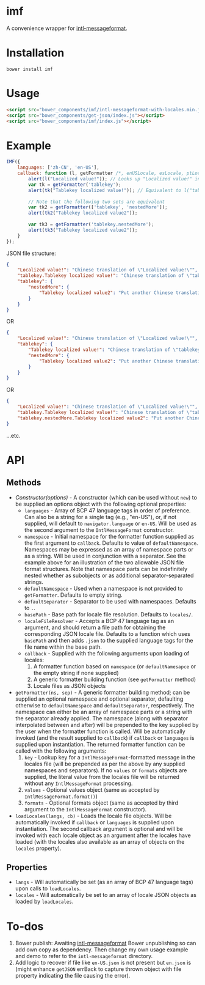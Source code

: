 # imf

A convenience wrapper for [intl-messageformat](https://github.com/yahoo/intl-messageformat).

# Installation

`bower install imf`

# Usage

```html
<script src="bower_components/imf/intl-messageformat-with-locales.min.js"></script>
<script src="bower_components/get-json/index.js"></script>
<script src="bower_components/imf/index.js"></script>
```

# Example

```js
IMF({
    languages: ['zh-CN', 'en-US'],
    callback: function (l, getFormatter /*, enUSLocale, esLocale, ptLocale, zhCNLocale*/) {
        alert(l("Localized value!")); // Looks up "Localized value!" in Chinese file (at "locales/zh-CN.json") and in English (at "locales/en-US.json") if not present in Chinese
        var tk = getFormatter('tablekey');
        alert(tk("Tablekey localized value!")); // Equivalent to l("tablekey.Tablekey localized value!")
        
        // Note that the following two sets are equivalent
        var tk2 = getFormatter(['tablekey', 'nestedMore']);
        alert(tk2("Tablekey localized value2"));
        
        var tk3 = getFormatter('tablekey.nestedMore');
        alert(tk3("Tablekey localized value2"));
    }
});
```

JSON file structure:

```json
{
    "Localized value!": "Chinese translation of \"Localized value!\"",
    "tablekey.Tablekey localized value!": "Chinese translation of \"tablekey.Tablekey localized value!\"",
    "tablekey": {
        "nestedMore": {
            "Tablekey localized value2": "Put another Chinese translation of \"tablekey.Tablekey localized value!\" here"
        }
    }
}
```

OR

```json
{
    "Localized value!": "Chinese translation of \"Localized value!\"",
    "tablekey": {
        "Tablekey localized value!": "Chinese translation of \"tablekey.Tablekey localized value!\"",
        "nestedMore": {
            "Tablekey localized value2": "Put another Chinese translation of \"tablekey.Tablekey localized value!\" here"
        }
    }
}
```

OR

```json
{
    "Localized value!": "Chinese translation of \"Localized value!\"",
    "tablekey.Tablekey localized value!": "Chinese translation of \"tablekey.Tablekey localized value!\"",
    "tablekey.nestedMore.Tablekey localized value2": "Put another Chinese translation of \"tablekey.Tablekey localized value!\" here"
}
```

...etc.


# API

## Methods

- *Constructor(options)* - A constructor (which can be used without `new`) to be supplied an options object with the following optional properties:
  - `languages` - Array of BCP 47 language tags in order of preference. Can also be a string for a single tag (e.g., "en-US"), or, if not supplied, will default to `navigator.language` or `en-US`. Will be used as the second argument to the `IntlMessageFormat` constructor.
  - `namespace` - Initial namespace for the formatter function supplied as the first argument to `callback`. Defaults to value of `defaultNamespace`. Namespaces may be expressed as an array of namespace parts or as a string. Will be used in conjunction with a separator. See the example above for an illustration of the two allowable JSON file format structures. Note that namespace parts can be indefinitely nested whether as subobjects or as additional separator-separated strings.
  - `defaultNamespace` - Used when a namespace is not provided to `getFormatter`. Defaults to empty string.
  - `defaultSeparator` - Separator to be used with namespaces. Defaults to `.`.
  - `basePath` - Base path for locale file resolution. Defaults to `locales/`.
  - `localeFileResolver` - Accepts a BCP 47 language tag as an argument, and should return a file path for obtaining the corresponding JSON locale file. Defaults to a function which uses `basePath` and then adds `.json` to the supplied language tags for the file name within the base path.
  - `callback` - Supplied with the following arguments upon loading of locales:
    1. A formatter function based on `namespace` (or `defaultNamesapce` or the empty string if none supplied)
    1. A generic formatter building function (see `getFormatter` method)
    1. Locale files as JSON objects
- `getFormatter(ns, sep)` - A generic formatter building method; can be supplied an optional namespace and optional separator, defaulting otherwise to `defaultNamespace` and `defaultSeparator`, respectively. The namespace can either be an array of namespace parts or a string with the separator already applied. The namespace (along with separator interpolated between and after) will be prepended to the key supplied by the user when the formatter function is called. Will be automatically invoked (and the result supplied to `callback`) if `callback` or `languages` is supplied upon instantiation. The returned formatter function can be called with the following arguments:
  1. `key` - Lookup key for a `IntlMessageFormat`-formatted message in the locales file (will be prepended as per the above by any supplied namespaces and separators). If no `values` or `formats` objects are supplied, the literal value from the locales file will be returned without any `IntlMessageFormat` processing.
  1. `values` - Optional values object (same as accepted by `IntlMessageFormat.format()`)
  1. `formats` - Optional formats object (same as accepted by third argument to the `IntlMessageFormat` constructor).
- `loadLocales(langs, cb)` - Loads the locale file objects. Will be automatically invoked if `callback` or `languages` is supplied upon instantiation. The second callback argument is optional and will be invoked with each locale object as an argument after the locales have loaded (with the locales also available as an array of objects on the `locales` property).

## Properties

- `langs` - Will automatically be set (as an array of BCP 47 language tags) upon calls to `loadLocales`.
- `locales` - Will automatically be set to an array of locale JSON objects as loaded by `loadLocales`.

# To-dos

1. Bower publish: Awaiting [intl-messageformat](https://github.com/yahoo/intl-messageformat) Bower unpublishing so can add own copy as dependency. Then change my own usage example and demo to refer to the `intl-messageformat` directory.
1. Add logic to recover if file like `en-US.json` is not present but `en.json` is (might enhance `getJSON` errBack to capture thrown object with file property indicating the file causing the error).
